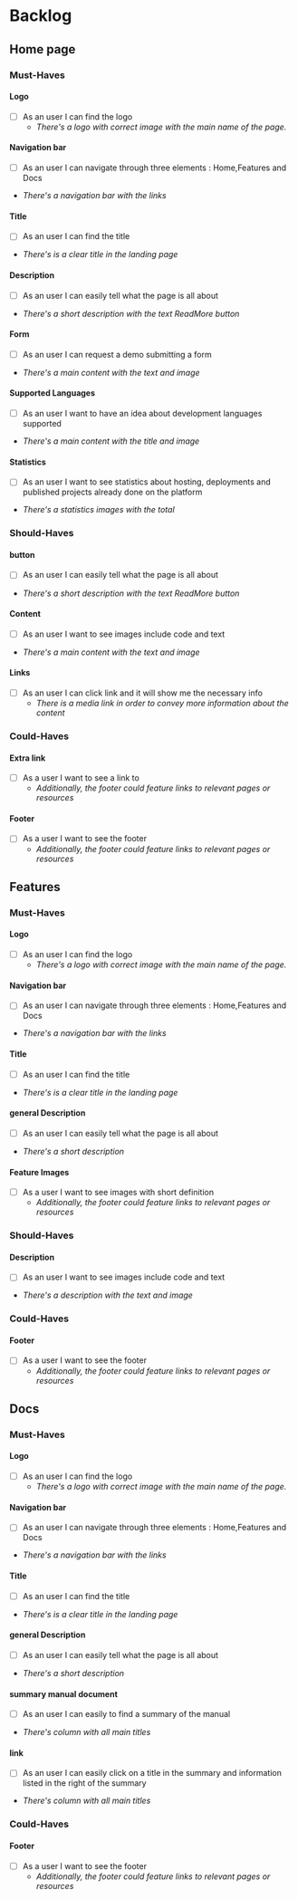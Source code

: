 # Backlog

## Home page

### Must-Haves

#### Logo

- [ ] As an user I can find the logo
  - _There's a logo with correct image with the main name of the page._

#### Navigation bar

- [ ] As an user I can navigate through three elements : Home,Features and Docs
- _There's a navigation bar with the links_

#### Title

- [ ] As an user I can find the title
- _There's is a clear title in the landing page_

#### Description

- [ ] As an user I can easily tell what the page is all about
- _There's a short description with the text ReadMore button_

#### Form

- [ ] As an user I can request a demo submitting a form
- _There's a main content with the text and image_

#### Supported Languages

- [ ] As an user I want to have an idea about development languages supported
- _There's a main content with the title and image_

#### Statistics

- [ ] As an user I want to see statistics about hosting, deployments and
      published projects already done on the platform

- _There's a statistics images with the total_

### Should-Haves

#### button

- [ ] As an user I can easily tell what the page is all about
- _There's a short description with the text ReadMore button_

#### Content

- [ ] As an user I want to see images include code and text
- _There's a main content with the text and image_

#### Links

- [ ] As an user I can click link and it will show me the necessary info
  - _There is a media link in order to convey more information about the
    content_

### Could-Haves

#### Extra link

- [ ] As a user I want to see a link to
  - _Additionally, the footer could feature links to relevant pages or
    resources_

#### Footer

- [ ] As a user I want to see the footer
  - _Additionally, the footer could feature links to relevant pages or
    resources_

## Features

### Must-Haves

#### Logo

- [ ] As an user I can find the logo
  - _There's a logo with correct image with the main name of the page._

#### Navigation bar

- [ ] As an user I can navigate through three elements : Home,Features and Docs
- _There's a navigation bar with the links_

#### Title

- [ ] As an user I can find the title
- _There's is a clear title in the landing page_

#### general Description

- [ ] As an user I can easily tell what the page is all about
- _There's a short description_

#### Feature Images

- [ ] As a user I want to see images with short definition
  - _Additionally, the footer could feature links to relevant pages or
    resources_

### Should-Haves

#### Description

- [ ] As an user I want to see images include code and text
- _There's a description with the text and image_

### Could-Haves

#### Footer

- [ ] As a user I want to see the footer
  - _Additionally, the footer could feature links to relevant pages or
    resources_

## Docs

### Must-Haves

#### Logo

- [ ] As an user I can find the logo
  - _There's a logo with correct image with the main name of the page._

#### Navigation bar

- [ ] As an user I can navigate through three elements : Home,Features and Docs
- _There's a navigation bar with the links_

#### Title

- [ ] As an user I can find the title
- _There's is a clear title in the landing page_

#### general Description

- [ ] As an user I can easily tell what the page is all about
- _There's a short description_

#### summary manual document

- [ ] As an user I can easily to find a summary of the manual
- _There's column with all main titles_

#### link

- [ ] As an user I can easily click on a title in the summary and information
      listed in the right of the summary
- _There's column with all main titles_

### Could-Haves

#### Footer

- [ ] As a user I want to see the footer
  - _Additionally, the footer could feature links to relevant pages or
    resources_
